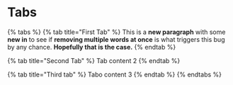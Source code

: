 # Tabs

{% tabs %}
{% tab title="First Tab" %}
This is a **new paragraph** with some **new in** to see if **removing multiple words at once** is what triggers this bug by any chance. **Hopefully that is the case.**
{% endtab %}

{% tab title="Second Tab" %}
Tab content 2
{% endtab %}

{% tab title="Third tab" %}
Tabo content 3
{% endtab %}
{% endtabs %}
